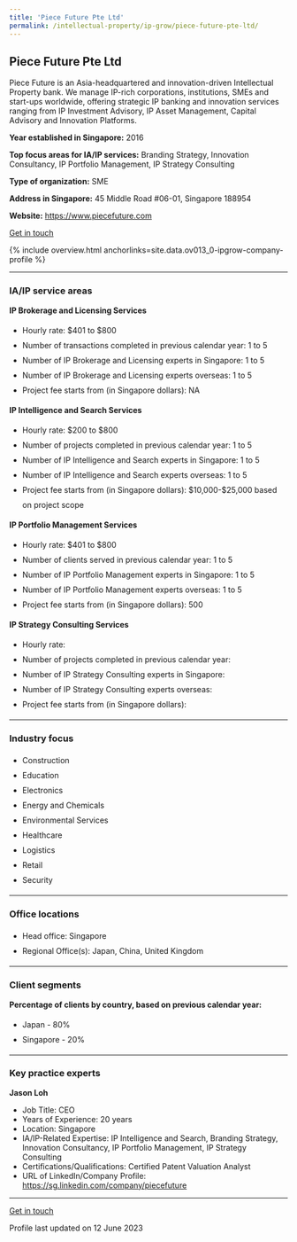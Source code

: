 ```yaml
---
title: 'Piece Future Pte Ltd'
permalink: /intellectual-property/ip-grow/piece-future-pte-ltd/
---
```


## Piece Future Pte Ltd

Piece Future is an Asia-headquartered and innovation-driven Intellectual Property bank. We manage IP-rich corporations, institutions, SMEs and start-ups worldwide, offering strategic IP banking and innovation services ranging from IP Investment Advisory, IP Asset Management, Capital Advisory and Innovation Platforms.

<b>Year established in Singapore:</b> 2016

<b>Top focus areas for IA/IP services:</b> Branding Strategy, Innovation Consultancy, IP Portfolio Management, IP Strategy Consulting

<b>Type of organization:</b> SME

<b>Address in Singapore:</b> 45 Middle Road #06-01, Singapore 188954

<b>Website:</b> <a href='https://www.piecefuture.com'>https://www.piecefuture.com</a>

<a class='btn' href='https://form.gov.sg/643f4a3d662b62001209ac43' target='_blank' rel='noopener'>Get in touch</a>

{% include overview.html anchorlinks=site.data.ov013_0-ipgrow-company-profile %}

---
<a name='ip-related-service-areas'></a>
### IA/IP service areas

**IP Brokerage and Licensing Services**

<ul>
<li style='line-height: 27px; margin: 0px 0px !important'>Hourly rate:  $401 to $800</li>
<li style='line-height: 27px; margin: 0px 0px !important'>Number of transactions completed in previous calendar year: 1 to 5</li>
<li style='line-height: 27px; margin: 0px 0px !important'>Number of IP Brokerage and Licensing experts in Singapore: 1 to 5</li>
<li style='line-height: 27px; margin: 0px 0px !important'>Number of IP Brokerage and Licensing experts overseas: 1 to 5</li>
<li style='line-height: 27px; margin: 0px 0px !important'>Project fee starts from (in Singapore dollars):  NA</li>
</ul>

**IP Intelligence and Search Services**

<ul>
<li style='line-height: 27px; margin: 0px 0px !important'>Hourly rate:  $200 to $800</li>
<li style='line-height: 27px; margin: 0px 0px !important'>Number of projects completed in previous calendar year: 1 to 5</li>
<li style='line-height: 27px; margin: 0px 0px !important'>Number of IP Intelligence and Search experts in Singapore: 1 to 5</li>
<li style='line-height: 27px; margin: 0px 0px !important'>Number of IP Intelligence and Search experts overseas: 1 to 5</li>
<li style='line-height: 27px; margin: 0px 0px !important'>Project fee starts from (in Singapore dollars):  $10,000-$25,000 based on project scope</li>
</ul>

**IP Portfolio Management Services**

<ul>
<li style='line-height: 27px; margin: 0px 0px !important'>Hourly rate:  $401 to $800</li>
<li style='line-height: 27px; margin: 0px 0px !important'>Number of clients served in previous calendar year: 1 to 5</li>
<li style='line-height: 27px; margin: 0px 0px !important'>Number of IP Portfolio Management experts in Singapore: 1 to 5</li>
<li style='line-height: 27px; margin: 0px 0px !important'>Number of IP Portfolio Management experts overseas: 1 to 5</li>
<li style='line-height: 27px; margin: 0px 0px !important'>Project fee starts from (in Singapore dollars):  500</li>
</ul>

**IP Strategy Consulting Services**

<ul>
<li style='line-height: 27px; margin: 0px 0px !important'>Hourly rate:  </li>
<li style='line-height: 27px; margin: 0px 0px !important'>Number of projects completed in previous calendar year: </li>
<li style='line-height: 27px; margin: 0px 0px !important'>Number of IP Strategy Consulting experts in Singapore: </li>
<li style='line-height: 27px; margin: 0px 0px !important'>Number of IP Strategy Consulting experts overseas: </li>
<li style='line-height: 27px; margin: 0px 0px !important'>Project fee starts from (in Singapore dollars):  </li>
</ul>

---
<a name='industry-focus'></a>
### Industry focus

<ul><li style='line-height: 27px; margin: 0px 0px !important'> Construction</li><li style='line-height: 27px; margin: 0px 0px !important'>Education</li><li style='line-height: 27px; margin: 0px 0px !important'>Electronics</li><li style='line-height: 27px; margin: 0px 0px !important'>Energy and Chemicals</li><li style='line-height: 27px; margin: 0px 0px !important'>Environmental Services</li><li style='line-height: 27px; margin: 0px 0px !important'>Healthcare</li><li style='line-height: 27px; margin: 0px 0px !important'>Logistics</li><li style='line-height: 27px; margin: 0px 0px !important'>Retail</li><li style='line-height: 27px; margin: 0px 0px !important'>Security</li></ul>

---
<a name='office-locations'></a>
### Office locations

<ul><li style='line-height: 27px; margin: 0px 0px !important'> Head office: Singapore</li><li style='line-height: 27px; margin: 0px 0px !important'>Regional Office(s):  Japan, China, United Kingdom </li></ul>

---
<a name='client-segments'></a>
### Client segments

**Percentage of clients by country, based on previous calendar year:**

<ul><li style='line-height: 27px; margin: 0px 0px !important'> Japan - 80% </li><li style='line-height: 27px; margin: 0px 0px !important'>Singapore - 20%</li></ul>

---
<a name='key-practice-experts'></a>
### Key practice experts

**Jason Loh**

- Job Title: CEO
- Years of Experience: 20 years
- Location: Singapore
- IA/IP-Related Expertise: IP Intelligence and Search, Branding Strategy, Innovation Consultancy, IP Portfolio Management, IP Strategy Consulting
- Certifications/Qualifications: Certified Patent Valuation Analyst
- URL of LinkedIn/Company Profile: <a href="https://sg.linkedin.com/company/piecefuture" target="_blank" rel="noopener">https://sg.linkedin.com/company/piecefuture</a>

---
<p>
<a class='btn' href='https://form.gov.sg/643f4a3d662b62001209ac43' target='_blank' rel='noopener'>Get in touch</a>
</p>
Profile last updated on 12 June 2023
